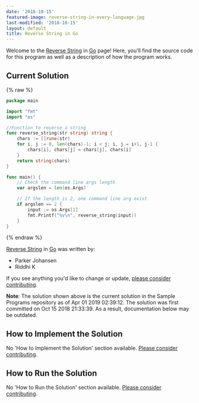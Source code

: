```yaml
---
date: '2018-10-15'
featured-image: reverse-string-in-every-language.jpg
last-modified: '2018-10-15'
layout: default
title: Reverse String in Go
---
```


Welcome to the [Reverse String](https://sampleprograms.io/projects/reverse-string) in [Go](https://sampleprograms.io/languages/go) page! Here, you'll find the source code for this program as well as a description of how the program works.

## Current Solution

{% raw %}

```go
package main

import "fmt"
import "os"

//Function to reverse a string
func reverse_string(str string) string {
    chars := []rune(str)
    for i, j := 0, len(chars)-1; i < j; i, j = i+1, j-1 {
        chars[i], chars[j] = chars[j], chars[i]
    }
    return string(chars)
}

func main() {
    // Check the command line args length
    var argslen = len(os.Args)

    // If the length is 2, one command line arg exist
    if argslen == 2 {
        input := os.Args[1]
        fmt.Printf("%v\n", reverse_string(input))
    }
}
```

{% endraw %}

[Reverse String](https://sampleprograms.io/projects/reverse-string) in [Go](https://sampleprograms.io/languages/go) was written by:

- Parker Johansen
- Riddhi K

If you see anything you'd like to change or update, [please consider contributing](https://github.com/TheRenegadeCoder/sample-programs).

**Note**: The solution shown above is the current solution in the Sample Programs repository as of Apr 01 2019 02:39:12. The solution was first committed on Oct 15 2018 21:33:39. As a result, documentation below may be outdated.

## How to Implement the Solution

No 'How to Implement the Solution' section available. [Please consider contributing](https://github.com/TheRenegadeCoder/sample-programs-website).

## How to Run the Solution

No 'How to Run the Solution' section available. [Please consider contributing](https://github.com/TheRenegadeCoder/sample-programs-website).